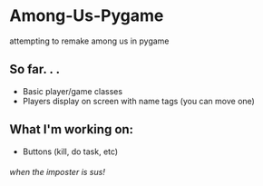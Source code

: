 # Among-Us-Pygame
attempting to remake among us in pygame

## So far. . .
- Basic player/game classes
- Players display on screen with name tags (you can move one)

## What I'm working on:
- Buttons (kill, do task, etc)

###### when the imposter is sus!
